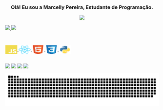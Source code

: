 <h3 align="center">
  Olá! Eu sou a Marcelly Pereira, Estudante de Programação.
</h3>

<p align="center">
  <a href="https://github.com/DenverCoder1/readme-typing-svg"><img src="https://readme-typing-svg.herokuapp.com/?lines=software%20Engineering%20Student;"></a>
</p>

<div>
  <a href="https://github.com/MarcellyP">
  <img height="180em" src="https://github-readme-stats.vercel.app/api?username=MarcellyP&show_icons=true&theme=dark&include_all_commits=true&count_private=true"/>
  <img height="180em" src="https://github-readme-stats.vercel.app/api/top-langs/?username=MarcellyP&layout=compact&langs_count=7&theme=dark"/>
</div>
  
##
  
  <div style="display: inline_block"><br>
  <img align="center" alt="Marcelly-Js" height="30" width="40" src="https://raw.githubusercontent.com/devicons/devicon/master/icons/javascript/javascript-plain.svg">
  <img align="center" alt="Rafa-React" height="30" width="40" src="https://raw.githubusercontent.com/devicons/devicon/master/icons/react/react-original.svg">
  <img align="center" alt="Marcelly-HTML" height="30" width="40" src="https://raw.githubusercontent.com/devicons/devicon/master/icons/html5/html5-original.svg">
  <img align="center" alt="Marcelly-CSS" height="30" width="40" src="https://raw.githubusercontent.com/devicons/devicon/master/icons/css3/css3-original.svg">
  <img align="center" alt="Marcelly-Python" height="30" width="40" src="https://raw.githubusercontent.com/devicons/devicon/master/icons/python/python-original.svg">
</div>
 
  ##
  
<div>
  <a href="https://instagram.com/rafaballerini" target="_blank"><img align="center" src="https://img.shields.io/badge/-Instagram-%23E4405F?style=for-the-badge&logo=instagram&logoColor=whit" target="_blank"></a>
 <a href="https://discord.gg/wagxzStdcR" target="_blank"><img align="center" src="https://img.shields.io/badge/Discord-7289DA?style=for-the-badge&logo=discord&logoColor=white" target="_blank"></a> 
  <a href = "marcellyp120@gmail.com"><img  align="center" src="https://img.shields.io/badge/Gmail-D14836?style=for-the-badge&logo=gmail&logoColor=white" target="_blank"></a>
  <a href="https://www.linkedin.com/feed/" target="_blank"><img align="center" src="https://img.shields.io/badge/-LinkedIn-%230077B5?style=for-the-badge&logo=linkedin&logoColor=white" target="_blank"></a> 
  
  ![snake gif](https://github.com/MarcellyP/MarcellyP/blob/output/github-contribution-grid-snake.svg)
  
</div>  
